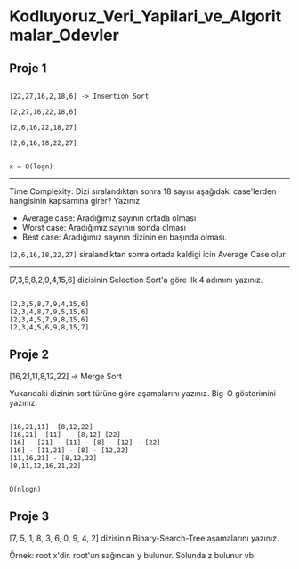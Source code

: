 # Kodluyoruz_Veri_Yapilari_ve_Algoritmalar_Odevler

## Proje 1

```

[22,27,16,2,18,6] -> Insertion Sort

[2,27,16,22,18,6]

[2,6,16,22,18,27]

[2,6,16,18,22,27]


x = O(logn)

```
--------
Time Complexity: Dizi sıralandıktan sonra 18 sayısı aşağıdaki case'lerden hangisinin kapsamına girer? Yazınız

* Average case: Aradığımız sayının ortada olması
* Worst case: Aradığımız sayının sonda olması
* Best case: Aradığımız sayının dizinin en başında olması.

```[2,6,16,18,22,27]``` 
siralandiktan sonra ortada kaldigi icin Average Case olur


---------

[7,3,5,8,2,9,4,15,6] dizisinin Selection Sort'a göre ilk 4 adımını yazınız.
```

[2,3,5,8,7,9,4,15,6]
[2,3,4,8,7,9,5,15,6]
[2,3,4,5,7,9,8,15,6]
[2,3,4,5,6,9,8,15,7]
```


## Proje 2


[16,21,11,8,12,22] -> Merge Sort

Yukarıdaki dizinin sort türüne göre aşamalarını yazınız.
Big-O gösterimini yazınız.
```

[16,21,11]  [8,12,22]
[16,21]  [11]  - [8,12] [22]
[16] - [21] - [11] - [8] - [12] - [22]
[16] - [11,21] - [8] - [12,22]
[11,16,21] - [8,12,22]
[8,11,12,16,21,22]


O(nlogn)

```

## Proje 3
[7, 5, 1, 8, 3, 6, 0, 9, 4, 2] dizisinin Binary-Search-Tree aşamalarını yazınız.

Örnek: root x'dir. root'un sağından y bulunur. Solunda z bulunur vb.











